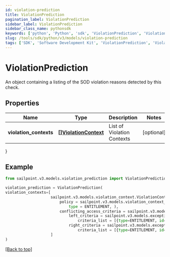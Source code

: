 ```yaml
---
id: violation-prediction
title: ViolationPrediction
pagination_label: ViolationPrediction
sidebar_label: ViolationPrediction
sidebar_class_name: pythonsdk
keywords: ['python', 'Python', 'sdk', 'ViolationPrediction', 'ViolationPrediction'] 
slug: /tools/sdk/python/v3/models/violation-prediction
tags: ['SDK', 'Software Development Kit', 'ViolationPrediction', 'ViolationPrediction']
---
```


# ViolationPrediction

An object containing a listing of the SOD violation reasons detected by this check.

## Properties

Name | Type | Description | Notes
------------ | ------------- | ------------- | -------------
**violation_contexts** | [**[]ViolationContext**](violation-context) | List of Violation Contexts | [optional] 
}

## Example

```python
from sailpoint.v3.models.violation_prediction import ViolationPrediction

violation_prediction = ViolationPrediction(
violation_contexts=[
                    sailpoint.v3.models.violation_context.ViolationContext(
                        policy = sailpoint.v3.models.violation_context_policy.ViolationContext_policy(
                            type = ENTITLEMENT, ), 
                        conflicting_access_criteria = sailpoint.v3.models.exception_access_criteria.ExceptionAccessCriteria(
                            left_criteria = sailpoint.v3.models.exception_criteria.ExceptionCriteria(
                                criteria_list = [{type=ENTITLEMENT, id=2c9180866166b5b0016167c32ef31a66, existing=true}, {type=ENTITLEMENT, id=2c9180866166b5b0016167c32ef31a67, existing=false}], ), 
                            right_criteria = sailpoint.v3.models.exception_criteria.ExceptionCriteria(
                                criteria_list = [{type=ENTITLEMENT, id=2c9180866166b5b0016167c32ef31a66, existing=true}, {type=ENTITLEMENT, id=2c9180866166b5b0016167c32ef31a67, existing=false}], ), ), )
                    ]
)

```
[[Back to top]](#) 

